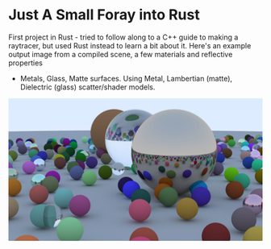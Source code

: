 # Just A Small Foray into Rust

First project in Rust - tried to follow along to a C++ guide to making a raytracer, but used Rust instead to learn a bit about it. 
Here's an example output image from a compiled scene, a few materials and reflective properties 
- Metals, Glass, Matte surfaces. Using Metal, Lambertian (matte), Dielectric (glass) scatter/shader models.

![RayTracedImage](https://raw.githubusercontent.com/MaxCarlson/RustRayTracing/Main/Saved/image.jpg)
